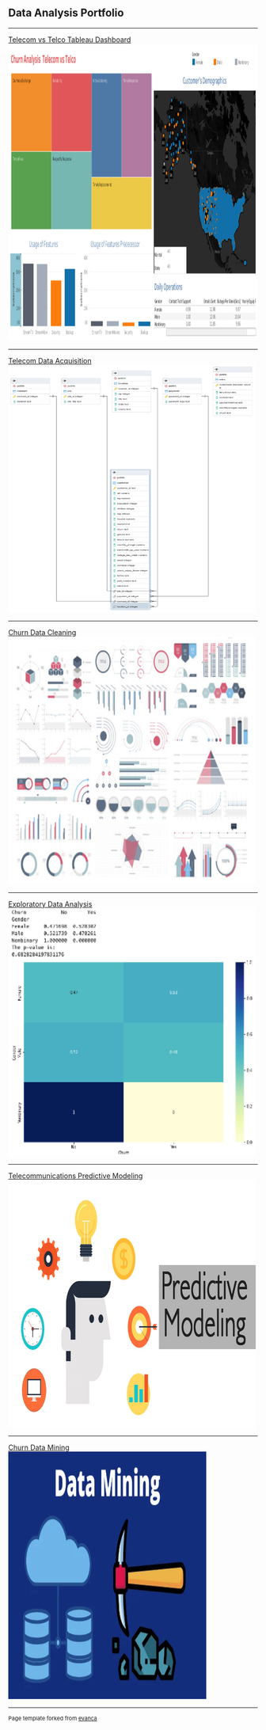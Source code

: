 ## Data Analysis Portfolio


---


[Telecom vs Telco Tableau Dashboard](https://public.tableau.com/app/profile/andraine.wallace/viz/D210Book2/Analysis)
<img src="images/Intro.png?raw=true" width="1000" height="600"/>


---


[Telecom Data Acquisition](https://github.com/zibba101/Data_Acquisition)
<img src="images/churn ERD.png?raw=true" width="500" 
     height="500"/>


---
[Churn Data Cleaning](https://github.com/zibba101/Churn_Data_Cleaning)
<img src="images/dummy_thumbnail.jpg?raw=true" width="500" height="500"/>


---
[Exploratory Data Analysis](https://github.com/zibba101/Churn_Exploratory_Analysis)
<img src="images/heatmap.png?raw=true" width="500" 
     height="500"/>


---
[Telecommunications Predictive Modeling](https://github.com/zibba101/Telecom_Predictive_Modeling)
<img src="images/pred.png?raw=true" width="500" 
     height="500"/>


---
[Churn Data Mining](https://github.com/zibba101/Churn_Data_Mining)
<img src="images/datamining.png?raw=true" width="400" 
     height="500"/>


---
<p style="font-size:11px">Page template forked from <a href="https://github.com/evanca/quick-portfolio">evanca</a></p>
<!-- Remove above link if you don't want to attibute -->

